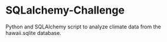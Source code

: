 # SQLalchemy-Challenge
Python and SQLAlchemy script to analyze climate data from the hawaii.sqlite database.
